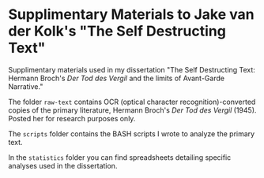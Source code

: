 # Supplimentary Materials to Jake van der Kolk's "The Self Destructing Text"

Supplimentary materials used in my dissertation "The Self Destructing Text: Hermann Broch's _Der Tod des Vergil_ and the limits of Avant-Garde Narrative."

The folder `raw-text` contains OCR (optical character recognition)-converted copies of the primary literature, Hermann Broch's _Der Tod des Vergil_ (1945). Posted her for research purposes only.

The `scripts` folder contains the BASH scripts I wrote to analyze the primary text.

In the `statistics` folder you can find spreadsheets detailing specific analyses used in the dissertation.

